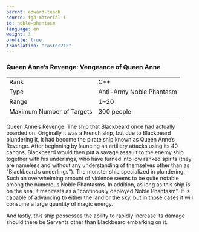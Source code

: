 ```yaml
---
parent: edward-teach
source: fgo-material-i
id: noble-phantasm
language: en
weight: 3
profile: true
translation: "castor212"
---
```


### Queen Anne’s Revenge: Vengeance of Queen Anne

<table>
  <tr><td>Rank</td><td>C++</td></tr>
  <tr><td>Type</td><td>Anti-Army Noble Phantasm</td></tr>
  <tr><td>Range</td><td>1~20</td></tr>
  <tr><td>Maximum Number of Targets</td><td>300 people</td></tr>
</table>

Queen Anne’s Revenge.
The ship that Blackbeard once had actually boarded on. Originally it was a French ship, but due to Blackbeard plundering it, it had become the pirate ship known as Queen Anne’s Revenge.
After beginning by launcing an artillery attacks using its 40 canons, Blackbeard would then put a savage assault to the enemy ship together with his underlings, who have turned into low ranked spirits (they are nameless and without any understanding of themselves other than as "Blackbeard’s underlings").
The monster ship specialized in plundering.
Such an overwhelming amount of violence seems to be quite notable among the numerous Noble Phantasms.
In addition, as long as this ship is on the sea, it manifests as a "continously deployed Noble Phantasm". It is capable of advancing to either the land or the sky, but in those cases it will consume a large quantity of magic energy.

And lastly, this ship possesses the ability to rapidly increase its damage should there be Servants other than Blackbeard embarking on it.
